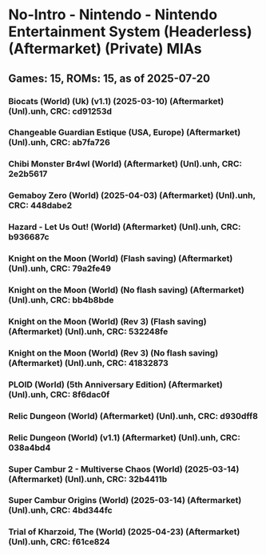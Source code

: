 # No-Intro - Nintendo - Nintendo Entertainment System (Headerless) (Aftermarket) (Private) MIAs
## Games: 15, ROMs: 15, as of 2025-07-20

### Biocats (World) (Uk) (v1.1) (2025-03-10) (Aftermarket) (Unl).unh, CRC: cd91253d
### Changeable Guardian Estique (USA, Europe) (Aftermarket) (Unl).unh, CRC: ab7fa726
### Chibi Monster Br4wl (World) (Aftermarket) (Unl).unh, CRC: 2e2b5617
### Gemaboy Zero (World) (2025-04-03) (Aftermarket) (Unl).unh, CRC: 448dabe2
### Hazard - Let Us Out! (World) (Aftermarket) (Unl).unh, CRC: b936687c
### Knight on the Moon (World) (Flash saving) (Aftermarket) (Unl).unh, CRC: 79a2fe49
### Knight on the Moon (World) (No flash saving) (Aftermarket) (Unl).unh, CRC: bb4b8bde
### Knight on the Moon (World) (Rev 3) (Flash saving) (Aftermarket) (Unl).unh, CRC: 532248fe
### Knight on the Moon (World) (Rev 3) (No flash saving) (Aftermarket) (Unl).unh, CRC: 41832873
### PLOID (World) (5th Anniversary Edition) (Aftermarket) (Unl).unh, CRC: 8f6dac0f
### Relic Dungeon (World) (Aftermarket) (Unl).unh, CRC: d930dff8
### Relic Dungeon (World) (v1.1) (Aftermarket) (Unl).unh, CRC: 038a4bd4
### Super Cambur 2 - Multiverse Chaos (World) (2025-03-14) (Aftermarket) (Unl).unh, CRC: 32b4411b
### Super Cambur Origins (World) (2025-03-14) (Aftermarket) (Unl).unh, CRC: 4bd344fc
### Trial of Kharzoid, The (World) (2025-04-23) (Aftermarket) (Unl).unh, CRC: f61ce824
